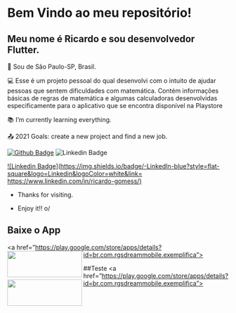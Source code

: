 # Bem Vindo ao meu repositório! 

## Meu nome é Ricardo e sou desenvolvedor Flutter. 

:house_with_garden: Sou de São Paulo-SP, Brasil.

:computer: Esse é um projeto pessoal do qual desenvolvi com o intuito de ajudar pessoas que sentem dificuldades com matemática. Contém informações básicas de regras de matemática e algumas calculadoras desenvolvidas especificamente para o aplicativo que se encontra disponível na Playstore



:books: I’m currently learning everything.

:outbox_tray: 2021 Goals: create a new project and find a new job.

[![Github Badge](https://img.shields.io/badge/-Github-000?style=flat-square&logo=Github&logoColor=white&link=LINK_GIT)](LINK_GIT)
![Linkedin Badge]({https://www.linkedin.com/in/ricardo-gomess/})

[![Linkedin Badge](https://img.shields.io/badge/-LinkedIn-blue?style=flat-square&logo=Linkedin&logoColor=white&link= https://www.linkedin.com/in/ricardo-gomess/)]( https://www.linkedin.com/in/ricardo-gomess/)



- Thanks for visiting.

- Enjoy it!! o/

 

## Baixe o App

<a href=”https://play.google.com/store/apps/details?id=br.com.rgsdreammobile.exemplifica”><img align="left" width="170" height="60" src="https://user-images.githubusercontent.com/54490243/129788967-2d74a139-434d-42ea-a1d9-0344f36c6c0b.png">

##Teste
<a href=”https://play.google.com/store/apps/details?id=br.com.rgsdreammobile.exemplifica”><img align="left" width="170" height="60" src="https://user-images.githubusercontent.com/54490243/129788967-2d74a139-434d-42ea-a1d9-0344f36c6c0b.png"></a>

